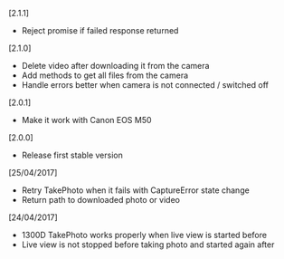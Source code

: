 [2.1.1]
- Reject promise if failed response returned

[2.1.0]
- Delete video after downloading it from the camera
- Add methods to get all files from the camera
- Handle errors better when camera is not connected / switched off

[2.0.1]
- Make it work with Canon EOS M50

[2.0.0]
- Release first stable version

[25/04/2017]
- Retry TakePhoto when it fails with CaptureError state change
- Return path to downloaded photo or video

[24/04/2017]
- 1300D TakePhoto works properly when live view is started before
- Live view is not stopped before taking photo and started again after